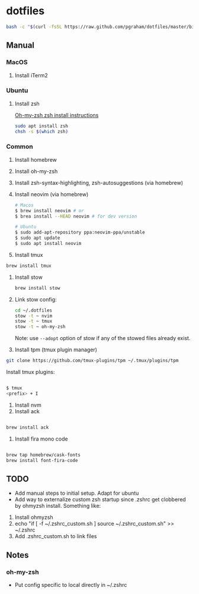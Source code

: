 # dotfiles

```sh
bash -c "$(curl -fsSL https://raw.github.com/pgraham/dotfiles/master/bin/dotfiles)"
```

## Manual

### MacOS

1. Install iTerm2

### Ubuntu

1. Install zsh

   [Oh-my-zsh zsh install instructions](nvim/.config/nvim/plugin/packer_compiled.lua)

   ```sh
   sudo apt install zsh
   chsh -s $(which zsh)
   ```

### Common

1. Install homebrew
1. Install oh-my-zsh
1. Install zsh-syntax-highlighting, zsh-autosuggestions (via homebrew)
1. Install neovim (via homebrew)

   ```sh
   # Macos
   $ brew install neovim # or
   $ brea install --HEAD neovim # for dev version

   # Ubuntu
   $ sudo add-apt-repository ppa:neovim-ppa/unstable
   $ sudo apt update
   $ sudo apt install neovim
   ```

1. Install tmux

```sh
brew install tmux
```

1. Install stow

   ```sh
   brew install stow
   ```

1. Link stow config:

   ```sh
   cd ~/.dotfiles
   stow -t ~ nvim
   stow -t ~ tmux
   stow -t ~ oh-my-zsh
   ```

   Note: use `--adopt` option of stow if any of the stowed files already exist.

1. Install tpm (tmux plugin manager)

```sh
git clone https://github.com/tmux-plugins/tpm ~/.tmux/plugins/tpm

```

Install tmux plugins:

```sh

$ tmux
<prefix> + I

```

1. Install nvm
1. Install ack

```sh

brew install ack

```

1. Install fira mono code

```sh

brew tap homebrew/cask-fonts
brew install font-fira-code

```

## TODO

- Add manual steps to initial setup. Adapt for ubuntu
- Add way to externalize custom zsh startup since .zshrc get clobbered by
  ohmyzsh install. Something like:

1. Install ohmyzsh
2. echo "if [ -f ~/.zshrc_custom.sh ] source ~/.zshrc_custom.sh" >> ~/.zshrc
3. Add .zshrc_custom.sh to link files

## Notes

### oh-my-zsh

- Put config specific to local directly in ~/.zshrc
